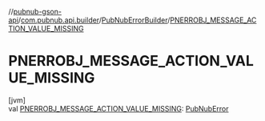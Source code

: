 //[pubnub-gson-api](../../../index.md)/[com.pubnub.api.builder](../index.md)/[PubNubErrorBuilder](index.md)/[PNERROBJ_MESSAGE_ACTION_VALUE_MISSING](-p-n-e-r-r-o-b-j_-m-e-s-s-a-g-e_-a-c-t-i-o-n_-v-a-l-u-e_-m-i-s-s-i-n-g.md)

# PNERROBJ_MESSAGE_ACTION_VALUE_MISSING

[jvm]\
val [PNERROBJ_MESSAGE_ACTION_VALUE_MISSING](-p-n-e-r-r-o-b-j_-m-e-s-s-a-g-e_-a-c-t-i-o-n_-v-a-l-u-e_-m-i-s-s-i-n-g.md): [PubNubError](../../../../../pubnub-core/pubnub-core-api/pubnub-core-api/com.pubnub.api/-pub-nub-error/index.md)

